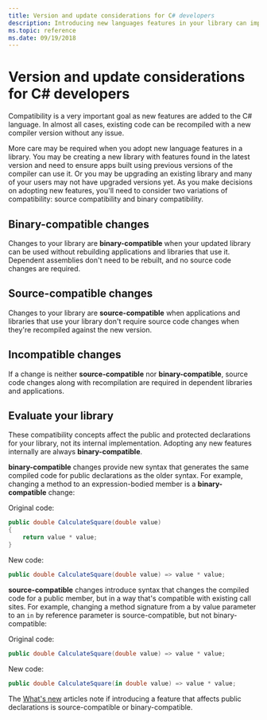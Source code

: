 ```yaml
---
title: Version and update considerations for C# developers
description: Introducing new languages features in your library can impact the code that uses it.
ms.topic: reference
ms.date: 09/19/2018
---
```


# Version and update considerations for C# developers

Compatibility is a very important goal as new features are added to the C# language. In almost all cases, existing code can be recompiled with a new compiler version without any issue.

More care may be required when you adopt new language features in a library. You may be creating a new library with features found in the latest version and need to ensure apps built using previous versions of the compiler can use it. Or you may be upgrading an existing library and many of your users may not have upgraded versions yet. As you make decisions on adopting new features, you'll need to consider two variations of compatibility: source compatibility and binary compatibility.

## Binary-compatible changes

Changes to your library are **binary-compatible** when your updated library can be used without rebuilding applications and libraries that use it. Dependent assemblies don't need to be rebuilt, and no source code changes are required.

## Source-compatible changes

Changes to your library are **source-compatible** when applications and libraries that use your library don't require source code changes when they're recompiled against the new version.

## Incompatible changes

If a change is neither **source-compatible** nor **binary-compatible**, source code changes along with recompilation are required in dependent libraries and applications.

## Evaluate your library

These compatibility concepts affect the public and protected declarations for your library, not its internal implementation. Adopting any new features internally are always **binary-compatible**.  

**binary-compatible** changes provide new syntax that generates the same compiled code for public declarations as the older syntax. For example, changing a method to an expression-bodied member is a **binary-compatible** change:

Original code:

```csharp
public double CalculateSquare(double value)
{
    return value * value;
}
```

New code:

```csharp
public double CalculateSquare(double value) => value * value;
```

**source-compatible** changes introduce syntax that changes the compiled code for a public member, but in a way that's compatible with existing call sites. For example, changing a method signature from a by value parameter to an `in` by reference parameter is source-compatible, but not binary-compatible:

Original code:

```csharp
public double CalculateSquare(double value) => value * value;
```

New code:

```csharp
public double CalculateSquare(in double value) => value * value;
```

The [What's new](./csharp-9.md) articles note if introducing a feature that affects public declarations is source-compatible or binary-compatible.
